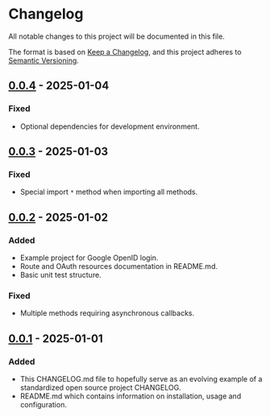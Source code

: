 # Changelog

All notable changes to this project will be documented in this file.

The format is based on [Keep a Changelog](https://keepachangelog.com/en/1.1.0/),
and this project adheres to [Semantic Versioning](https://semver.org/spec/v2.0.0.html).

## [0.0.4] - 2025-01-04

### Fixed

- Optional dependencies for development environment. 

## [0.0.3] - 2025-01-03

### Fixed

- Special import `*` method when importing all methods.

## [0.0.2] - 2025-01-02

### Added

- Example project for Google OpenID login.
- Route and OAuth resources documentation in README.md.
- Basic unit test structure.

### Fixed

- Multiple methods requiring asynchronous callbacks.

## [0.0.1] - 2025-01-01

### Added

- This CHANGELOG.md file to hopefully serve as an evolving example of
  a standardized open source project CHANGELOG.
- README.md which contains information on installation, usage and
  configuration.

[0.0.1]: https://github.com/mcpcpc/quart-authlib/releases/tag/0.0.1
[0.0.2]: https://github.com/mcpcpc/quart-authlib/releases/tag/0.0.2
[0.0.3]: https://github.com/mcpcpc/quart-authlib/releases/tag/0.0.3
[0.0.4]: https://github.com/mcpcpc/quart-authlib/releases/tag/0.0.4
